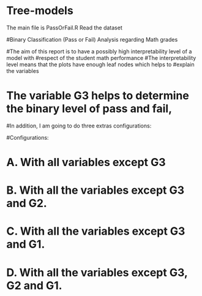 # Tree-models

The main file is PassOrFail.R
Read the dataset

#Binary Classification (Pass or Fail) Analysis regarding Math grades

#The aim of this report is to have a possibly high interpretability level of a model with
#respect of the student math performance
#The interpretability level means that the plots have enough leaf nodes which helps to
#explain the variables


# The variable G3 helps to determine the binary level of pass and fail, 
#In addition, I am going to do three extras configurations:

#Configurations:
# A. With all variables except G3
# B. With all the variables except G3 and G2. 
# C. With all the variables except G3 and G1. 
# D. With all the variables except G3, G2 and G1. 
